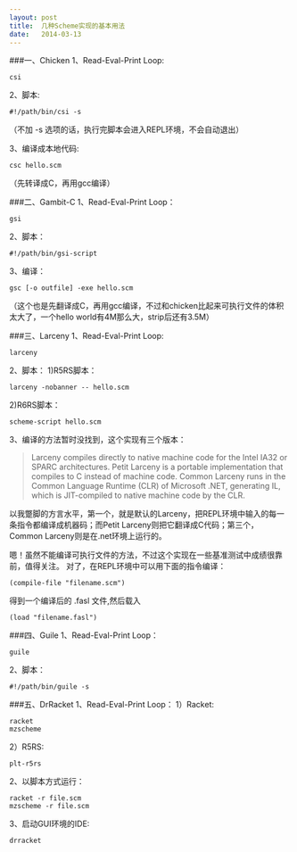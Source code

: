 ```yaml
---
layout: post
title:  几种Scheme实现的基本用法
date:   2014-03-13
---
```

###一、Chicken
1、Read-Eval-Print Loop:

    csi

2、脚本:

    #!/path/bin/csi -s

（不加 -s 选项的话，执行完脚本会进入REPL环境，不会自动退出）

3、编译成本地代码:

    csc hello.scm

（先转译成C，再用gcc编译）


###二、Gambit-C
1、Read-Eval-Print Loop：

    gsi

2、脚本：

    #!/path/bin/gsi-script

3、编译：

    gsc [-o outfile] -exe hello.scm

（这个也是先翻译成C，再用gcc编译，不过和chicken比起来可执行文件的体积太大了，一个hello world有4M那么大，strip后还有3.5M）

###三、Larceny
1、Read-Eval-Print Loop:

    larceny

2、脚本：
1)R5RS脚本：

    larceny -nobanner -- hello.scm

2)R6RS脚本：

    scheme-script hello.scm

3、编译的方法暂时没找到，这个实现有三个版本：

>Larceny compiles directly to native machine code for the Intel IA32 or SPARC architectures.
>Petit Larceny is a portable implementation that compiles to C instead of machine code.
>Common Larceny runs in the Common Language Runtime (CLR) of Microsoft .NET, generating IL, which is JIT-compiled to native machine code by the CLR. 

以我蹩脚的方言水平，第一个，就是默认的Larceny，把REPL环境中输入的每一条指令都编译成机器码；而Petit Larceny则把它翻译成C代码；第三个，Common Larceny则是在.net环境上运行的。

嗯！虽然不能编译可执行文件的方法，不过这个实现在一些基准测试中成绩很靠前，值得关注。
对了，在REPL环境中可以用下面的指令编译：

    (compile-file "filename.scm")

得到一个编译后的 .fasl 文件,然后载入

    (load "filename.fasl")

###四、Guile
1、Read-Eval-Print Loop：

    guile

2、脚本：

    #!/path/bin/guile -s

###五、DrRacket
1、Read-Eval-Print Loop：
1）Racket:

    racket
    mzscheme

2）R5RS:

    plt-r5rs

2、以脚本方式运行：


    racket -r file.scm
    mzscheme -r file.scm

3、启动GUI环境的IDE:

    drracket